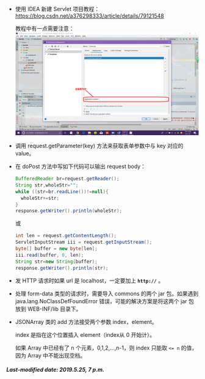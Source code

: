 + 使用 IDEA 新建 Servlet 项目教程：https://blog.csdn.net/a376298333/article/details/79121548

  教程中有一点需要注意：![](./image1.png)

+ 调用 request.getParameter(key) 方法来获取表单参数中与 key 对应的 value。

+ 在 doPost 方法中写如下代码可以输出 request body：

  ```java
  BufferedReader br=request.getReader();
  String str,wholeStr="";
  while ((str=br.readLine())!=null){
  	wholeStr+=str;
  }
  response.getWriter().println(wholeStr);
  ```

  或

  ```java
  int len = request.getContentLength();
  ServletInputStream iii = request.getInputStream();
  byte[] buffer = new byte[len];
  iii.read(buffer, 0, len);
  String str=new String(buffer);
  response.getWriter().println(str);
  ```

+ 发 HTTP 请求时如果 url 是 localhost，一定要加上 **`http://`** 。

+ 处理 form-data 类型的请求时，需要导入 commons 的两个 jar 包。如果遇到 java.lang.NoClassDefFoundError 错误，可能的解决方案是将这两个 jar 包放到 WEB-INF/lib 目录下。

+ JSONArray 类的 add 方法接受两个参数 index，element。

  index 是指在这个位置插入 element（index从 0 开始计）。

  如果 Array 中已经有了 n 个元素，0,1,2,...,n-1，则 index 只能取 `<= n` 的值，因为 Array 中不能出现空档。

##### Last-modified date: 2019.5.25, 7 p.m.